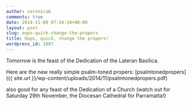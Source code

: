 ```yaml
---
author: veronicab
comments: true
date: 2014-11-08 07:34:34+00:00
layout: post
slug: oops-quick-change-the-propers
title: Oops, quick, change the propers!
wordpress_id: 1007
---
```


Tomorrow is the feast of the Dedication of the Lateran Basilica.

Here are the new really simple psalm-toned propers:
[psalmtonedpropers]({{ site.url }}/wp-content/uploads/2014/11/psalmtonedpropers.pdf)

also good for any feast of the Dedication of a Church (watch out for Saturday 29th November, the Diocesan Cathedral for Parramatta!)
